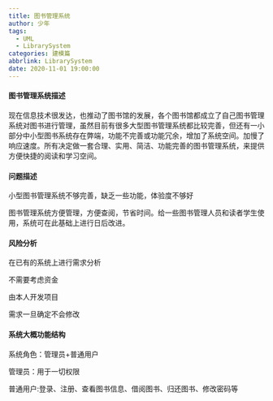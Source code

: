 ```yaml
---
title: 图书管理系统
author: 少年
tags:
  - UML
  - LibrarySystem
categories: 建模篇
abbrlink: LibrarySystem
date: 2020-11-01 19:00:00
---
```


#### **图书管理系统描述**

现在信息技术很发达，也推动了图书馆的发展，各个图书馆都成立了自己图书管理系统对图书进行管理，虽然目前有很多大型图书管理系统都比较完善，但还有一小部分中小型图书系统存在弊端，功能不完善或功能冗余，增加了系统空间。加慢了响应速度。所有决定做一套合理、实用、简洁、功能完善的图书管理系统，来提供方便快捷的阅读和学习空间。

#### **问题描述**

小型图书管理系统不够完善，缺乏一些功能，体验度不够好

图书管理系统方便管理，方便查阅，节省时间。给一些图书管理人员和读者学生使用，系统可在此基础上进行日后改进。

#### **风险分析**

在已有的系统上进行需求分析

不需要考虑资金

由本人开发项目	

需求一旦确定不会修改

#### **系统大概功能结构**

系统角色：管理员+普通用户

管理员：用于一切权限

普通用户:登录、注册、查看图书信息、借阅图书、归还图书、修改密码等